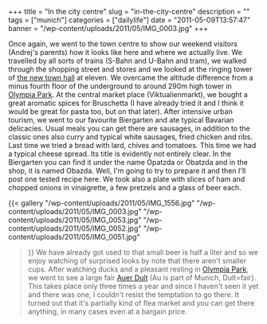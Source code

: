 +++
title = "In the city centre"
slug = "in-the-city-centre"
description = ""
tags = ["munich"]
categories = ["dailylife"]
date = "2011-05-09T13:57:47"
banner = "/wp-content/uploads/2011/05/IMG_0003.jpg"
+++

Once again, we went to the town centre to show our weekend visitors (Andrej's parents) how it looks
like here and where we actually live. We travelled by all sorts of trains (S-Bahn and U-Bahn and tram), we walked through  the shopping
street and stores and we looked at the ringing tower of <a title="Munich"
href="http://www.ajka-andrej.com/2009/11/24/munich/">the new town hall</a> at eleven. We overcame
the altitude difference from a minus fourth floor of the underground to around 290m high tower in
<a title="Where to go with visitors"
href="http://www.ajka-andrej.com/2009/11/25/where-to-go-with-visitors/">Olympia Park</a>. At the
central market place (Viktualienmarkt), we bought a great aromatic spices for Bruschetta (I have
already tried it and I think it would be great for pasta too, but on that later). After intensive
urban tourism, we went to our favourite Biergarten and ate typical Bavarian delicacies. Usual meals
you can get there are sausages, in addition to the classic ones also curry and typical white
sausages, fried chicken and ribs. Last time we tried a bread with lard, chives and tomatoes. This
time we had a typical cheese spread. Its title is evidently not entirely clear. In the Biergarten
you can find it under the name Opatzda or Obatzda and in the shop, it is named Obazda. Well, I'm
going to try to prepare it and then I'll post one tested recipe here. We took also a plate with
slices of ham and chopped onions in vinaigrette, a few pretzels and a glass of beer each.

{{< gallery
    "/wp-content/uploads/2011/05/IMG_1556.jpg"
    "/wp-content/uploads/2011/05/IMG_0003.jpg"
    "/wp-content/uploads/2011/05/IMG_0053.jpg"
    "/wp-content/uploads/2011/05/IMG_0052.jpg"
    "/wp-content/uploads/2011/05/IMG_0051.jpg"
>}}
We have already got used to that small beer is half a liter and so we enjoy watching of surprised
looks by note that there aren't smaller cups. After watching ducks and a pleasant resting in <a
title="Lake in the Olympia park"
href="http://www.ajka-andrej.com/2010/07/05/lake-in-the-olympia-park/">Olympia Park</a>, we went to
see a large fair <a title="Auer Dult" href="http://www.auerdult.de/">Auer Dult</a> (Au is part of
Munich, Dult=fair). This takes place only three times a year and since I haven't seen it yet and
there was one, I couldn't resist the temptation to go there. It turned out that it's partially kind
of flea market and you can get there anything, in many cases even at a bargain price.
